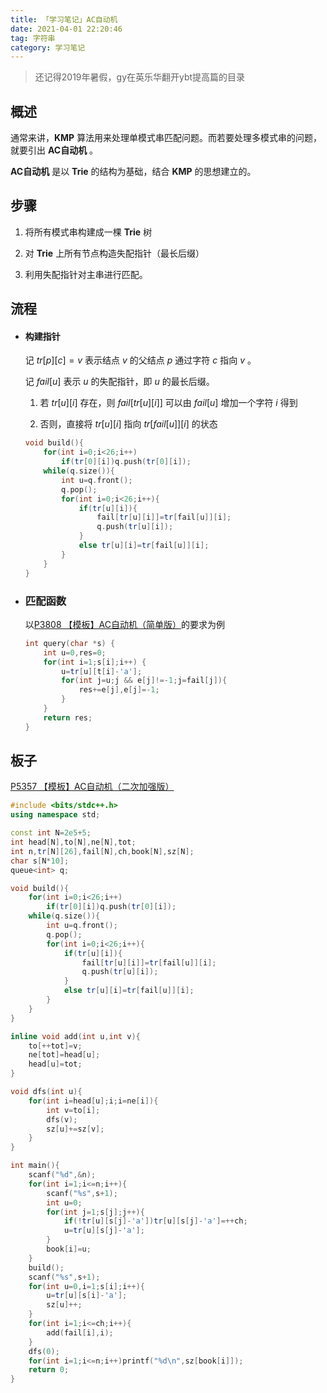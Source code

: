 ```yaml
---
title: 「学习笔记」AC自动机
date: 2021-04-01 22:20:46
tag: 字符串
category: 学习笔记
---
```

> 还记得2019年暑假，gy在英乐华翻开ybt提高篇的目录

## 概述

通常来讲，**KMP** 算法用来处理单模式串匹配问题。而若要处理多模式串的问题，就要引出 **AC自动机** 。

**AC自动机** 是以 **Trie** 的结构为基础，结合 **KMP** 的思想建立的。

## 步骤

1. 将所有模式串构建成一棵 **Trie** 树

1. 对 **Trie** 上所有节点构造失配指针（最长后缀）

1. 利用失配指针对主串进行匹配。

## 流程

- #### 构建指针

	记 $tr[p][c]=v$ 表示结点 $v$ 的父结点 $p$ 通过字符 $c$ 指向 $v$ 。
    
   记 $fail[u]$ 表示 $u$ 的失配指针，即 $u$ 的最长后缀。
   
   1. 若 $tr[u][i]$ 存在，则 $fail[tr[u][i]]$ 可以由 $fail[u]$ 增加一个字符 $i$ 得到
   
	1. 否则，直接将 $tr[u][i]$ 指向 $tr[fail[u]][i]$ 的状态 
    
  ```cpp
  void build(){
      for(int i=0;i<26;i++)
          if(tr[0][i])q.push(tr[0][i]);
      while(q.size()){
          int u=q.front();
          q.pop();
          for(int i=0;i<26;i++){
              if(tr[u][i]){
                  fail[tr[u][i]]=tr[fail[u]][i];
                  q.push(tr[u][i]);
              }
              else tr[u][i]=tr[fail[u]][i];
          }
      }
  }
  ```
- ### 匹配函数

	以[P3808 【模板】AC自动机（简单版）](https://www.luogu.com.cn/problem/P3808)的要求为例


  ```cpp
  int query(char *s) {
      int u=0,res=0;
      for(int i=1;s[i];i++) {
          u=tr[u][t[i]-'a'];
          for(int j=u;j && e[j]!=-1;j=fail[j]){
              res+=e[j],e[j]=-1;
          }
      }
      return res;
  }
  ```
  
## 板子

[P5357 【模板】AC自动机（二次加强版）](https://www.luogu.com.cn/problem/P5357)

```cpp
#include <bits/stdc++.h>
using namespace std;

const int N=2e5+5;
int head[N],to[N],ne[N],tot;
int n,tr[N][26],fail[N],ch,book[N],sz[N];
char s[N*10];
queue<int> q;

void build(){
	for(int i=0;i<26;i++)
		if(tr[0][i])q.push(tr[0][i]);
	while(q.size()){
		int u=q.front();
		q.pop();
		for(int i=0;i<26;i++){
			if(tr[u][i]){
				fail[tr[u][i]]=tr[fail[u]][i];
				q.push(tr[u][i]);
			}
			else tr[u][i]=tr[fail[u]][i];
		}
	}
}

inline void add(int u,int v){
	to[++tot]=v;
	ne[tot]=head[u];
	head[u]=tot;
}

void dfs(int u){
	for(int i=head[u];i;i=ne[i]){
		int v=to[i];
		dfs(v);
		sz[u]+=sz[v];
	}
}

int main(){
	scanf("%d",&n);
	for(int i=1;i<=n;i++){
		scanf("%s",s+1);
		int u=0;
		for(int j=1;s[j];j++){
			if(!tr[u][s[j]-'a'])tr[u][s[j]-'a']=++ch;
			u=tr[u][s[j]-'a'];
		}
		book[i]=u;
	}
	build();
	scanf("%s",s+1);
	for(int u=0,i=1;s[i];i++){
		u=tr[u][s[i]-'a'];
		sz[u]++;
	}
	for(int i=1;i<=ch;i++){
		add(fail[i],i);
	}
	dfs(0);
	for(int i=1;i<=n;i++)printf("%d\n",sz[book[i]]);
	return 0;
}

```
